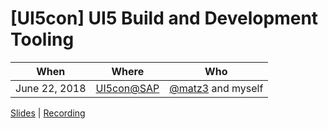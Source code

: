 # [UI5con] UI5 Build and Development Tooling

When | Where | Who
---- | ----- | ----
June 22, 2018 | [UI5con@SAP](http://openui5.org/ui5con/) | [@matz3](https://github.com/matz3) and myself

[Slides](./UI5con2018_UI5_Tooling.pdf) | [Recording](https://www.youtube.com/watch?v=iQ07oe26y_k)